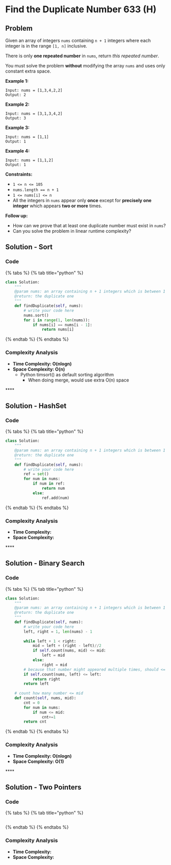 # Find the Duplicate Number 633 \(H\)

## Problem

Given an array of integers `nums` containing `n + 1` integers where each integer is in the range `[1, n]` inclusive.

There is only **one repeated number** in `nums`, return _this repeated number_.

You must solve the problem **without** modifying the array `nums` and uses only constant extra space.

**Example 1:**

```text
Input: nums = [1,3,4,2,2]
Output: 2
```

**Example 2:**

```text
Input: nums = [3,1,3,4,2]
Output: 3
```

**Example 3:**

```text
Input: nums = [1,1]
Output: 1
```

**Example 4:**

```text
Input: nums = [1,1,2]
Output: 1
```

**Constraints:**

* `1 <= n <= 105`
* `nums.length == n + 1`
* `1 <= nums[i] <= n`
* All the integers in `nums` appear only **once** except for **precisely one integer** which appears **two or more** times.

**Follow up:**

* How can we prove that at least one duplicate number must exist in `nums`?
* Can you solve the problem in linear runtime complexity?

## Solution - Sort

### Code

{% tabs %}
{% tab title="python" %}
```python
class Solution:
    """
    @param nums: an array containing n + 1 integers which is between 1 and n
    @return: the duplicate one
    """
    def findDuplicate(self, nums):
        # write your code here
        nums.sort()
        for i in range(1, len(nums)):
            if nums[i] == nums[i - 1]:
                return nums[i]
```
{% endtab %}
{% endtabs %}

### Complexity Analysis

* **Time Complexity: O\(nlogn\)**
* **Space Complexity: O\(n\)**
  * Python timsort\(\) as default sorting algorithm
    * When doing merge, would use extra O\(n\) space 

\*\*\*\*

## Solution - HashSet

### Code

{% tabs %}
{% tab title="python" %}
```python
class Solution:
    """
    @param nums: an array containing n + 1 integers which is between 1 and n
    @return: the duplicate one
    """
    def findDuplicate(self, nums):
        # write your code here
        ref = set()
        for num in nums:
            if num in ref:
                return num
            else:
                ref.add(num)
```
{% endtab %}
{% endtabs %}

### Complexity Analysis

* **Time Complexity:**
* **Space Complexity:**

\*\*\*\*

## Solution - Binary Search

### Code

{% tabs %}
{% tab title="python" %}
```python
class Solution:
    """
    @param nums: an array containing n + 1 integers which is between 1 and n
    @return: the duplicate one
    """
    def findDuplicate(self, nums):
        # write your code here
        left, right = 1, len(nums) - 1
        
        while left + 1 < right:
            mid = left + (right - left)//2
            if self.count(nums, mid) <= mid:
                left = mid
            else:
                right = mid
        # because that number might appeared multiple times, should <= left
        if self.count(nums, left) <= left:
            return right
        return left
    
    # count how many number <= mid
    def count(self, nums, mid):
        cnt = 0
        for num in nums:
            if num <= mid:
                cnt+=1
        return cnt

```
{% endtab %}
{% endtabs %}

### Complexity Analysis

* **Time Complexity: O\(nlogn\)**
* **Space Complexity: O\(1\)**

\*\*\*\*

## Solution - Two Pointers

### Code

{% tabs %}
{% tab title="python" %}
```python

```
{% endtab %}
{% endtabs %}

### Complexity Analysis

* **Time Complexity:**
* **Space Complexity:**

